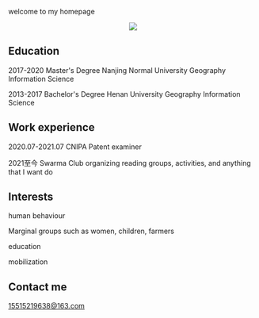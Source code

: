 welcome to my homepage

<div align=center>
<img src=https://user-images.githubusercontent.com/17485408/181789706-bb35bd01-9977-4b19-8924-0990925947ff.jpg wigth=80/>
</div>

## Education

2017-2020 Master's Degree Nanjing Normal University Geography Information Science   

2013-2017 Bachelor's Degree Henan University Geography Information Science   


## Work experience

2020.07-2021.07 CNIPA Patent examiner  

2021至今 Swarma Club organizing reading groups, activities, and anything that I want do   


## Interests

human behaviour  

Marginal groups such as women, children, farmers  

education   

mobilization   


## Contact me
15515219638@163.com
